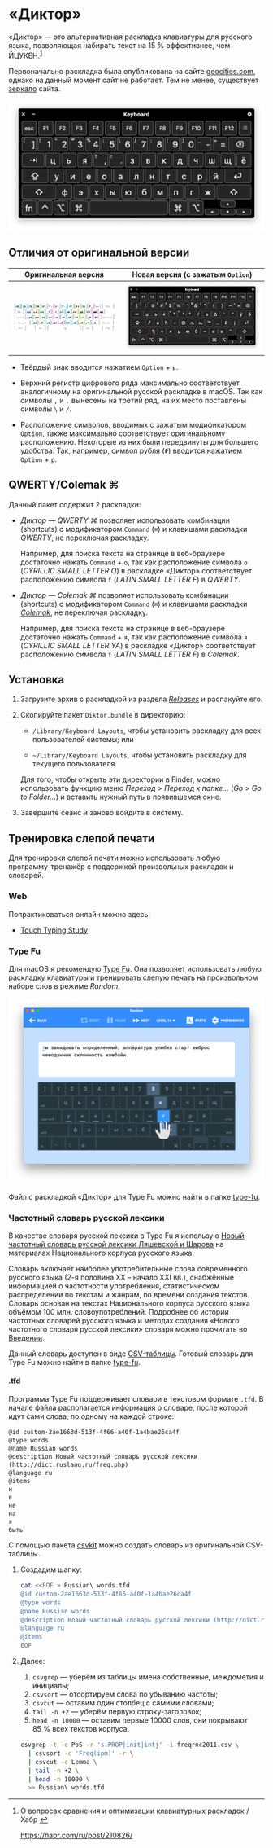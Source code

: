 # «Диктор»

«Диктор» — это альтернативная раскладка клавиатуры для русского языка,
позволяющая набирать текст на 15 % эффективнее, чем ЙЦУКЕН.<sup
id="effectiveness">[1](#fn-effectiveness)</sup>

Первоначально раскладка была опубликована на сайте
[geocities.com](http://www.geocities.com/razdel_2006/), однако на данный момент
сайт не работает. Тем не менее, существует
[зеркало](http://olegp.name/software/diktor-keyboard-layout/geocities/) сайта.

![Диктор](./img/diktor.png)

## Отличия от оригинальной версии

|Оригинальная версия                                        | Новая версия (с зажатым `Option`)                                      |
|-----------------------------------------------------------|---------------------------------------------------|
|![Оригинальная раскладка Диктор](./img/diktor-original.jpg)|![Диктор с зажатой Option](./img/diktor-option.png)|

- Твёрдый знак вводится нажатием `Option` + `ь`.

- Верхний регистр цифрового ряда максимально соответствует аналогичному на
  оригинальной русской раскладке в macOS. Так как символы `,` и `.` вынесены на
  третий ряд, на их место поставлены символы `\` и `/`.

- Расположение символов, вводимых с зажатым модификатором `Option`, также
  максимально соответствует оригинальному расположению. Некоторые из них были
  передвинуты для большего удобства. Так, например, символ рубля (`₽`) вводится
  нажатием `Option` + `р`.

## QWERTY/Colemak ⌘

Данный пакет содержит 2 раскладки:

- *Диктор — QWERTY ⌘* позволяет использовать комбинации (shortcuts) с
  модификатором `Command` (`⌘`) и клавишами раскладки *QWERTY*, не переключая
  раскладку.

  Например, для поиска текста на странице в веб-браузере достаточно
  нажать `Command` + `о`, так как расположение символа `о` (*CYRILLIC SMALL
  LETTER O*) в раскладке «Диктор» соответствует расположению символа `f` (*LATIN
  SMALL LETTER F*) в *QWERTY*.

- *Диктор — Colemak ⌘* позволяет использовать комбинации (shortcuts) с
  модификатором `Command` (`⌘`) и клавишами раскладки
  [*Colemak*](https://colemak.com/), не переключая раскладку.

  Например, для поиска текста на странице в веб-браузере достаточно нажать
  `Command` + `я`, так как расположение символа `я` (*CYRILLIC SMALL LETTER YA*)
  в раскладке «Диктор» соответствует расположению символа `f` (*LATIN SMALL
  LETTER F*) в *Colemak*.

## Установка

1. Загрузите архив с раскладкой из раздела
   [*Releases*](https://github.com/mshkrebtan/diktor/releases) и распакуйте его.

2. Скопируйте пакет `Diktor.bundle` в директорию:

    - `/Library/Keyboard Layouts`, чтобы установить раскладку для всех
    пользователей системы; или

    - `~/Library/Keyboard Layouts`, чтобы установить раскладку для текущего
    пользователя.

   Для того, чтобы открыть эти директории в Finder, можно использовать функцию
   меню *Переход* > *Переход к папке…* (*Go* > *Go to Folder…*) и вставить
   нужный путь в появившемся окне.

3. Завершите сеанс и заново войдите в систему.

## Тренировка слепой печати

Для тренировки слепой печати можно использовать любую программу-тренажёр с
поддержкой произвольных раскладок и словарей.

### Web

Попрактиковаться онлайн можно здесь:

- [Touch Typing Study](https://www.typingstudy.com/ru-russian_diktor-3/lesson/1)

### Type Fu

Для macOS я рекомендую [Type Fu](https://type-fu.com/). Она позволяет
использовать любую раскладку клавиатуры и тренировать слепую печать на
произвольном наборе слов в режиме *Random*.

![Type Fu](./img/type-fu-diktor.png)

Файл с раскладкой «Диктор» для Type Fu можно найти в папке
[type-fu](/type-fu).

### Частотный словарь русской лексики

В качестве словаря русской лексики в Type Fu я использую [Новый частотный
словарь русской лексики Ляшевской и Шарова](http://dict.ruslang.ru/freq.php) на
материалах Национального корпуса русского языка.

Словарь включает наиболее употребительные слова современного русского языка (2-я
половина XX – начало XXI вв.), снабжённые информацией о частотности
употребления, статистическом распределении по текстам и жанрам, по времени
создания текстов. Словарь основан на текстах Национального корпуса русского
языка объёмом 100 млн. словоупотреблений. Подробнее об истории частотных
словарей русского языка и методах создания «Нового частотного словаря русской
лексики» словаря можно прочитать во [Введении](http://dict.ruslang.ru/freq.pdf).

Данный словарь доступен в виде
[CSV-таблицы](http://dict.ruslang.ru/Freq2011.zip). Готовый словарь для Type Fu
можно найти в папке [type-fu](/type-fu).

#### .tfd

Программа Type Fu поддерживает словари в текстовом формате `.tfd`. В начале
файла располагается информация о словаре, после которой идут сами слова, по
одному на каждой строке:

``` tfd
@id custom-2ae1663d-513f-4f66-a40f-1a4bae26ca4f
@type words
@name Russian words
@description Новый частотный словарь русской лексики (http://dict.ruslang.ru/freq.php)
@language ru
@items
и
в
не
на
я
быть
```

С помощью пакета [csvkit](https://csvkit.readthedocs.io/en/latest/index.html)
можно создать словарь из оригинальной CSV-таблицы.

1. Создадим шапку:

   ``` sh
   cat <<EOF > Russian\ words.tfd
   @id custom-2ae1663d-513f-4f66-a40f-1a4bae26ca4f
   @type words
   @name Russian words
   @description Новый частотный словарь русской лексики (http://dict.ruslang.ru/freq.php)
   @language ru
   @items
   EOF
   ```

2. Далее:

    1. `csvgrep` — уберём из таблицы имена собственные, междометия и инициалы;
	2. `csvsort` — отсортируем слова по убыванию частоты;
	3. `csvcut` — оставим один столбец с самими словами;
	4. `tail -n +2` — уберём первую строку-заголовок;
	5. `head -n 10000` — оставим первые 10000 слов, они покрывают 85 % всех
       текстов корпуса.

   ``` sh
   csvgrep -t -c PoS -r 's.PROP|init|intj' -i freqrnc2011.csv \
     | csvsort -c 'Freq(ipm)' -r \
     | csvcut -c Lemma \
     | tail -n +2 \
     | head -n 10000 \
     >> Russian\ words.tfd
   ```

---
1. <a id="fn-effectiveness">О вопросах сравнения и оптимизации
клавиатурных раскладок / Хабр</a> [↩](#effectiveness)

   <https://habr.com/ru/post/210826/>
